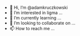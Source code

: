 - 👋 Hi, I’m @adamkruczkowski
- 👀 I’m interested in ligma ...
- 🌱 I’m currently learning ...
- 💞️ I’m looking to collaborate on ...
- 📫 How to reach me ...

<!---
adamkruczkowski/adamkruczkowski is a ✨ special ✨ repository because its `README.md` (this file) appears on your GitHub profile.
You can click the Preview link to take a look at your changes.
--->
